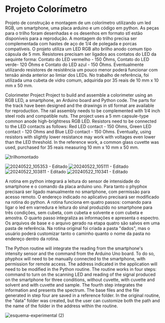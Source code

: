 # Projeto Colorímetro

Projeto de construção e montagem de um colorímetro utilizando um led RGB, um smartphone, uma placa arduino e um código em python.
As peças para o trilho foram desenhadas e os desenhos em formato stl estão disponíveis para a reprodução. A montagem do trilho precisa ser complementada com 
hastes de aço de 1/4 de polegada e porcas compatíveis. O projeto utiliza um LED RGB alto brilho anodo comum tipo cápsula de 5 mm. Resistores precisam ser ligados
aos contatos do LED da sequinte forma: Contato do LED vermelho - 150 Ôhms, Contato do LED verde- 120 Ôhms e Contato do LED azul - 150 Ôhms. Eventualmente utilizando resistores de resistência um pouco menor poderá funcionar com tensão ainda anterior ao limiar dos LEDs. No trabalho de referência, foi utilizada uma cubeta de vidro comum, adquirida por 35 reais de 10 mm x 10 mm x 50 mm. 

Colorimeter Project
Project to build and assemble a colorimeter using an RGB LED, a smartphone, an Arduino board and Python code.
The parts for the track have been designed and the drawings in stl format are available for reproduction. The rail assembly needs to be complemented with 
1/4 inch steel rods and compatible nuts. The project uses a 5 mm capsule-type common anode high-brightness RGB LED. Resistors need to be connected
to the LED contacts as follows: Red LED contact - 150 Ohms, Green LED contact - 120 Ohms and Blue LED contact - 150 Ohms. Eventually, using resistors with slightly lower resistance may work with voltages even lower than the LED threshold. In the reference work, a common glass cuvette was used, purchased for 35 reais measuring 10 mm x 10 mm x 50 mm.

![trilhomontado](https://github.com/idmilton/ProjetoColorimetro/assets/4228326/2f3b81c3-9a5f-49bd-84c4-c4f7e4e20c2d)

![20240522_105353 - Editado](https://github.com/idmilton/ProjetoColorimetro/assets/4228326/1ae7d759-14e0-4390-b23a-03aa221f68f2)
![20240522_105111 - Editado](https://github.com/idmilton/ProjetoColorimetro/assets/4228326/f1d993f5-63ca-4641-b090-bc4fdb1da175)
![20240522_103811 - Editado](https://github.com/idmilton/ProjetoColorimetro/assets/4228326/a34765de-bcf6-4930-bba8-d949ccbcc6f9)
![20240522_110341 - Editado](https://github.com/idmilton/ProjetoColorimetro/assets/4228326/471e90c7-8ddb-4416-a063-073ef16d23dc)



A rotina em python integrará a leitura do sensor de intensidade do smartphone e o comando da placa arduino uno. Para tanto o phyphox precisará ser ligado manualmente no 
smartphone, com permissão para acesso remoto. O endereço indicado no aplicativo precisará ser modificado na rotina do python. A rotina funciona em quatro passos: comando para ligar o led em varredura e leitura do sinal produzido no smartphone para três condições, sem cubeta, com cubeta e solvente e com cubeta e amostra. O quarto passo integraliza as informações e apresenta o espectro. Os arquivos de base e o arquivo gerado na etapa quatro são salvos em uma pasta de referência. Na rotina original foi criada a pasta "dados", mas o usuário poderá customizar tanto o caminho quanto o nome da pasta no endereço dentro da rotina.

The Python routine will integrate the reading from the smartphone's intensity sensor and the command from the Arduino Uno board. To do so, phyphox will need to be manually connected to the smartphone, with permission for remote access. The address indicated in the application will need to be modified in the Python routine. The routine works in four steps: command to turn on the scanning LED and reading of the signal produced on the smartphone for three conditions, without cuvette, with cuvette and solvent and with cuvette and sample. The fourth step integrates the information and presents the spectrum. The base files and the file generated in step four are saved in a reference folder. In the original routine, the "data" folder was created, but the user can customize both the path and the name of the folder in the address within the routine.

![esquema-experimental (2)](https://github.com/idmilton/ProjetoColorimetro/assets/4228326/f5f0de91-7234-472b-bb2b-0ae5d5039101)




